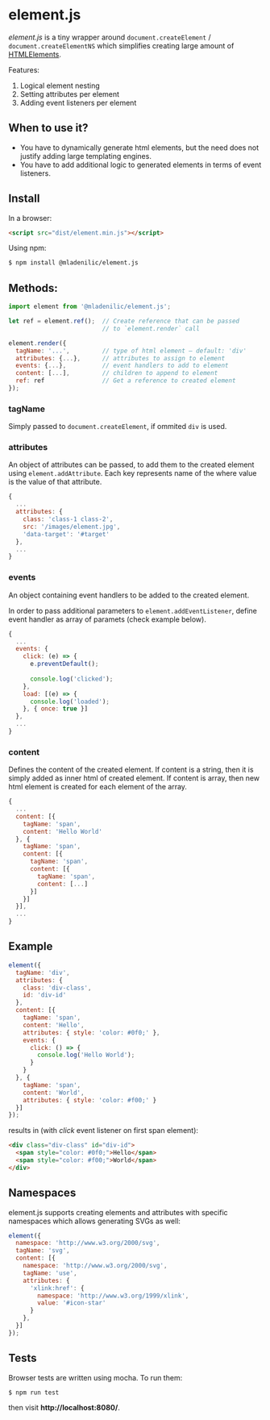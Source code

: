 # element.js

_element.js_ is a tiny wrapper around `document.createElement` / `document.createElementNS` which simplifies creating large amount of [HTMLElements](https://developer.mozilla.org/en-US/docs/Web/API/HTMLElement).

Features:
1. Logical element nesting
2. Setting attributes per element
3. Adding event listeners per element

## When to use it?
- You have to dynamically generate html elements, but the need does not justify adding large templating engines.
- You have to add additional logic to generated elements in terms of event listeners.

## Install

In a browser:
```html
<script src="dist/element.min.js"></script>
```

Using npm:
```bash
$ npm install @mladenilic/element.js
```

## Methods:

```js
import element from '@mladenilic/element.js';

let ref = element.ref();  // Create reference that can be passed
                          // to `element.render` call

element.render({
  tagName: '...',         // type of html element – default: 'div'
  attributes: {...},      // attributes to assign to element
  events: {...},          // event handlers to add to element
  content: [...],         // children to append to element
  ref: ref                // Get a reference to created element
});
```

### tagName
Simply passed to `document.createElement`, if ommited `div` is used.

### attributes
An object of attributes can be passed, to add them to the created element using `element.addAttribute`. 
Each key represents name of the where value is the value of that attribute.

```js
{
  ...
  attributes: {
    class: 'class-1 class-2',
    src: '/images/element.jpg',
    'data-target': '#target'
  },
  ...
}
```

### events
An object containing event handlers to be added to the created element.

In order to pass additional parameters to `element.addEventListener`, define event handler as array of paramets (check example below).

```js
{
  ...
  events: {
    click: (e) => {
      e.preventDefault();
    
      console.log('clicked');
    },
    load: [(e) => {
      console.log('loaded');
    }, { once: true }]
  },
  ...
}
```

### content
Defines the content of the created element. If content is a string, then it is simply added as inner html of created element.
If content is array, then new html element is created for each element of the array.

```js
{
  ...
  content: [{
    tagName: 'span',
    content: 'Hello World'
  }, {
    tagName: 'span',
    content: [{
      tagName: 'span',
      content: [{
        tagName: 'span',
        content: [...]
      }]
    }]
  }],
  ...
}  
```

## Example
```js
element({
  tagName: 'div',
  attributes: {
    class: 'div-class',
    id: 'div-id'
  },
  content: [{
    tagName: 'span',
    content: 'Hello',
    attributes: { style: 'color: #0f0;' },
    events: {
      click: () => {
        console.log('Hello World');
      }
    }
  }, {
    tagName: 'span',
    content: 'World',
    attributes: { style: 'color: #f00;' }
  }]
});
```

results in (with _click_ event listener on first span element):

```html
<div class="div-class" id="div-id">
  <span style="color: #0f0;">Hello</span>
  <span style="color: #f00;">World</span>
</div>
```

## Namespaces
element.js supports creating elements and attributes with specific namespaces which allows generating SVGs as well:
```js
element({
  namespace: 'http://www.w3.org/2000/svg',
  tagName: 'svg',
  content: [{
    namespace: 'http://www.w3.org/2000/svg',
    tagName: 'use',
    attributes: {
      'xlink:href': {
        namespace: 'http://www.w3.org/1999/xlink',
        value: '#icon-star'
      }
    },
  }]
});
```

## Tests

Browser tests are written using mocha. To run them:
```
$ npm run test
```
then visit **http://localhost:8080/**.
